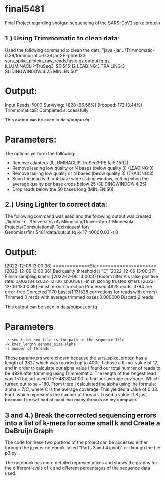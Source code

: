 # final5481
Final Project regarding shotgun sequencing of the SARS-CoV2 spike protein

## 1.) Using Trimmomatic to clean data:
Used the following command to clean the data: 
"java -jar ../Trimmomatic-0.39/trimmomatic-0.39.jar SE -phred33 sars_spike_protein_raw_reads.fastq.gz output.fq.gz ILLUMINACLIP:TruSeq3-SE:5:15:12 LEADING:3 TRAILING:3 SLIDINGWINDOW:4:25 MINLEN:50"

# Output: 
Input Reads: 5000 Surviving: 4828 (96.56%) Dropped: 172 (3.44%)
TrimmomaticSE: Completed successfully

This output can be seen in data/output.fq
# Parameters:
The options perform the following:
- Remove adapters (ILLUMINACLIP:TruSeq3-PE.fa:5:15:12)
- Remove leading low quality or N bases (below quality 3) (LEADING:3)
- Remove trailing low quality or N bases (below quality 3) (TRAILING:3)
- Scan the read with a 4-base wide sliding window, cutting when the average quality per base drops below 25 (SLIDINGWINDOW:4:25)
- Drop reads below the 50 bases long (MINLEN:50)


## 2.) Using Lighter to correct data:
The following command was used and the following output was created.
./lighter -r ../University\ of\ Minnesota/University-of-Minnesota-Projects/Computational\ Techniques\ for\ Genomics/final5481/data/output.fq -k 17 4000 0.03 -t 8

# Output:
[2022-12-06 13:00:36] =============Start====================
[2022-12-06 13:00:36] Bad quality threshold is "E"
[2022-12-06 13:00:37] Finish sampling kmers
[2022-12-06 13:00:37] Bloom filter A's false positive rate: 0.002184
[2022-12-06 13:00:38] Finish storing trusted kmers
[2022-12-06 13:00:39] Finish error correction
Processed 4828 reads:
        3794 are error-free
        Corrected 1170 bases(1.131528 corrections for reads with errors)
        Trimmed 0 reads with average trimmed bases 0.000000
        Discard 0 reads

This output can be seen in data/output.cor.fq
# Parameters
    -r seq_file: seq_file is the path to the sequence file
    -k kmer_length genome_size alpha
    -t number of threads
These parameters were chosen because the sars_spike_protein has a length of 3822 which was rounded up to 4000. I chose a K-mer value of 17, and in order to calculate our alpha value I found our total number of reads to be 4828 after trimming using Trimmomatic. The length of the longest read was 151 bp so I used (151*4828)/4000 to find our average coverage. Which turned out to be ~180. From there I calculated the alpha using the formula:
alpha = 7/C, where C is the average coverage. This yielded a value of 0.03. For t, which represents the number of threads, I used a value of 8 just because I knew I had at least that many threads on my computer.


## 3 and 4.) Break the corrected sequencing errors into a list of k-mers for some small k and Create a DeBruijn Graph
The code for these two portions of the project can be accessed either through the jupyter notebook called "Parts 3 and 4.ipynb"
or through the file p3.py.

The notebook has more detailed representations and shows the graphs for the different levels of k and different percentages of the sequence data used.
